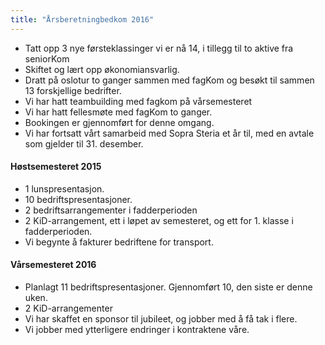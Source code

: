 ```yaml
---
title: "Årsberetningbedkom 2016"
---
```


* Tatt opp 3 nye førsteklassinger vi er nå 14, i tillegg til to aktive fra seniorKom
* Skiftet og lært opp økonomiansvarlig.
* Dratt på oslotur to ganger sammen med fagKom og besøkt til sammen 13 forskjellige bedrifter.
* Vi har hatt teambuilding med fagkom på vårsemesteret
* Vi har hatt fellesmøte med fagKom to ganger.
* Bookingen er gjennomført for denne omgang.
* Vi har fortsatt vårt samarbeid med Sopra Steria et år til, med en avtale som gjelder til 31. desember.

#### Høstsemesteret 2015  
* 1 lunspresentasjon.
* 10 bedriftspresentasjoner.
* 2 bedriftsarrangementer i fadderperioden
* 2 KiD-arrangement, ett i løpet av semesteret, og ett for 1. klasse i fadderperioden.
* Vi begynte å fakturer bedriftene for transport.
 
#### Vårsemesteret 2016  
* Planlagt 11 bedriftspresentasjoner. Gjennomført 10, den siste er denne uken.
* 2 KiD-arrangementer
* Vi har skaffet en sponsor til jubileet, og jobber med å få tak i flere.
* Vi jobber med ytterligere endringer i kontraktene våre.